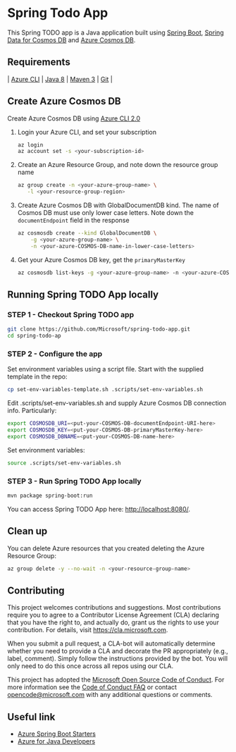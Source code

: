 # Spring Todo App

This Spring TODO app is a Java application
built using [Spring Boot](https://spring.io/projects/spring-boot), 
[Spring Data for 
Cosmos DB](https://docs.microsoft.com/en-us/java/azure/spring-framework/configure-spring-boot-starter-java-app-with-cosmos-db?view=azure-java-stable) and 
[Azure Cosmos DB](https://docs.microsoft.com/en-us/azure/cosmos-db/sql-api-introduction). 

## Requirements

| [Azure CLI](http://docs.microsoft.com/cli/azure/overview) | [Java 8](https://www.azul.com/downloads/azure-only/zulu) | [Maven 3](http://maven.apache.org/) | [Git](https://github.com/) |

## Create Azure Cosmos DB

Create Azure Cosmos DB 
using [Azure CLI 2.0](https://docs.microsoft.com/en-us/cli/azure/install-azure-cli?view=azure-cli-latest) 

1. Login your Azure CLI, and set your subscription 
    
    ```bash
    az login
    az account set -s <your-subscription-id>
    ```
1. Create an Azure Resource Group, and note down the resource group name

    ```bash
    az group create -n <your-azure-group-name> \
       -l <your-resource-group-region>
    ```

1. Create Azure Cosmos DB with GlobalDocumentDB kind. 
The name of Cosmos DB must use only lower case letters. Note down the `documentEndpoint` field in the response

   ```bash
   az cosmosdb create --kind GlobalDocumentDB \
       -g <your-azure-group-name> \
       -n <your-azure-COSMOS-DB-name-in-lower-case-letters>
   ```
1. Get your Azure Cosmos DB key, get the `primaryMasterKey`

    ```bash
    az cosmosdb list-keys -g <your-azure-group-name> -n <your-azure-COSMOSDB-name>
    ```

## Running Spring TODO App locally

### STEP 1 - Checkout Spring TODO app

```bash
git clone https://github.com/Microsoft/spring-todo-app.git
cd spring-todo-ap
```  
    
### STEP 2 - Configure the app

Set environment variables using a script file. Start with 
the supplied template in the repo: 

```bash
cp set-env-variables-template.sh .scripts/set-env-variables.sh
```
 
Edit .scripts/set-env-variables.sh and supply Azure 
Cosmos DB connection info. Particularly:

```bash
export COSMOSDB_URI=<put-your-COSMOS-DB-documentEndpoint-URI-here>
export COSMOSDB_KEY=<put-your-COSMOS-DB-primaryMasterKey-here>
export COSMOSDB_DBNAME=<put-your-COSMOS-DB-name-here>
```
    
    
Set environment variables:

```bash
source .scripts/set-env-variables.sh
```

### STEP 3 - Run Spring TODO App locally

```bash
mvn package spring-boot:run
```
You can access Spring TODO App here: [http://localhost:8080/](http://localhost:8080/).

## Clean up

You can delete Azure resources that you created deleting 
the Azure Resource Group:

```bash
az group delete -y --no-wait -n <your-resource-group-name>
```

## Contributing

This project welcomes contributions and suggestions.  Most contributions require you to agree to a
Contributor License Agreement (CLA) declaring that you have the right to, and actually do, grant us
the rights to use your contribution. For details, visit https://cla.microsoft.com.

When you submit a pull request, a CLA-bot will automatically determine whether you need to provide
a CLA and decorate the PR appropriately (e.g., label, comment). Simply follow the instructions
provided by the bot. You will only need to do this once across all repos using our CLA.

This project has adopted the [Microsoft Open Source Code of Conduct](https://opensource.microsoft.com/codeofconduct/).
For more information see the [Code of Conduct FAQ](https://opensource.microsoft.com/codeofconduct/faq/) or
contact [opencode@microsoft.com](mailto:opencode@microsoft.com) with any additional questions or comments.

## Useful link
- [Azure Spring Boot Starters](https://github.com/Microsoft/azure-spring-boot)
- [Azure for Java Developers](https://docs.microsoft.com/en-us/java/azure/)
